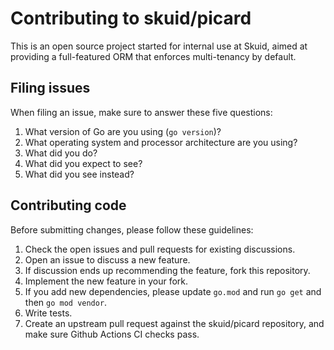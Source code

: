 # Contributing to skuid/picard

This is an open source project started for internal use at Skuid, aimed at providing a full-featured ORM that enforces multi-tenancy by default.

## Filing issues

When filing an issue, make sure to answer these five questions:

1. What version of Go are you using (`go version`)?
2. What operating system and processor architecture are you using?
3. What did you do?
4. What did you expect to see?
5. What did you see instead?

## Contributing code

Before submitting changes, please follow these guidelines:

1. Check the open issues and pull requests for existing discussions.
2. Open an issue to discuss a new feature.
3. If discussion ends up recommending the feature, fork this repository.
4. Implement the new feature in your fork.
5. If you add new dependencies, please update `go.mod` and run `go get` and then `go mod vendor`.
6. Write tests.
7. Create an upstream pull request against the skuid/picard repository, and make sure Github Actions CI checks pass.
